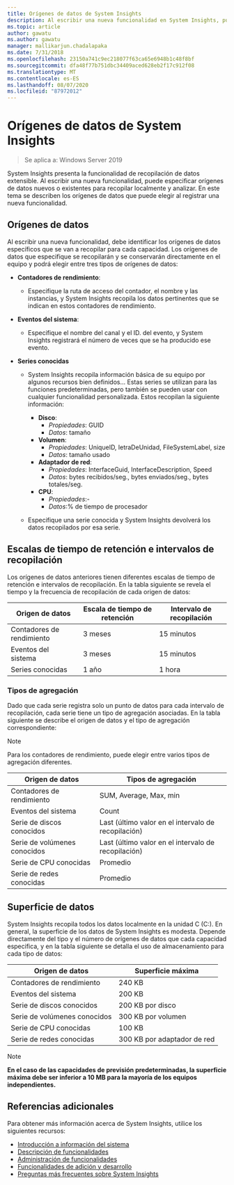 ```yaml
---
title: Orígenes de datos de System Insights
description: Al escribir una nueva funcionalidad en System Insights, puede especificar orígenes de datos nuevos o existentes para recopilar localmente y analizar. En este tema se describen los orígenes de datos que puede elegir al registrar una nueva funcionalidad.
ms.topic: article
author: gawatu
ms.author: gawatu
manager: mallikarjun.chadalapaka
ms.date: 7/31/2018
ms.openlocfilehash: 23150a741c9ec218077f63ca65e6948b1c48f8bf
ms.sourcegitcommit: dfa48f77b751dbc34409aced628eb2f17c912f08
ms.translationtype: MT
ms.contentlocale: es-ES
ms.lasthandoff: 08/07/2020
ms.locfileid: "87972012"
---
```

# <a name="system-insights-data-sources"></a>Orígenes de datos de System Insights

>Se aplica a: Windows Server 2019

System Insights presenta la funcionalidad de recopilación de datos extensible. Al escribir una nueva funcionalidad, puede especificar orígenes de datos nuevos o existentes para recopilar localmente y analizar. En este tema se describen los orígenes de datos que puede elegir al registrar una nueva funcionalidad.

## <a name="data-sources"></a>Orígenes de datos
Al escribir una nueva funcionalidad, debe identificar los orígenes de datos específicos que se van a recopilar para cada capacidad. Los orígenes de datos que especifique se recopilarán y se conservarán directamente en el equipo y podrá elegir entre tres tipos de orígenes de datos:

- **Contadores de rendimiento**:
    - Especifique la ruta de acceso del contador, el nombre y las instancias, y System Insights recopila los datos pertinentes que se indican en estos contadores de rendimiento.

- **Eventos del sistema**:
    - Especifique el nombre del canal y el ID. del evento, y System Insights registrará el número de veces que se ha producido ese evento.

- **Series conocidas**
    - System Insights recopila información básica de su equipo por algunos recursos bien definidos... Estas series se utilizan para las funciones predeterminadas, pero también se pueden usar con cualquier funcionalidad personalizada. Estos recopilan la siguiente información:

        - **Disco**:
            - *Propiedades*: GUID
            - *Datos*: tamaño
        - **Volumen**:
            - *Propiedades*: UniqueID, letraDeUnidad, FileSystemLabel, size
            - *Datos*: tamaño usado
        - **Adaptador de red**:
            - *Propiedades*: InterfaceGuid, InterfaceDescription, Speed
            - *Datos*: bytes recibidos/seg., bytes enviados/seg., bytes totales/seg.
        - **CPU**:
            - *Propiedades*:-
            - *Datos*:% de tiempo de procesador

    - Especifique una serie conocida y System Insights devolverá los datos recopilados por esa serie.


## <a name="retention-timelines-and-collection-intervals"></a>Escalas de tiempo de retención e intervalos de recopilación
Los orígenes de datos anteriores tienen diferentes escalas de tiempo de retención e intervalos de recopilación. En la tabla siguiente se revela el tiempo y la frecuencia de recopilación de cada origen de datos:

| Origen de datos | Escala de tiempo de retención | Intervalo de recopilación |
| --------------- | --------------- | ----------- |
| Contadores de rendimiento | 3 meses | 15 minutos |
| Eventos del sistema | 3 meses | 15 minutos |
| Series conocidas | 1 año | 1 hora |


### <a name="aggregation-types"></a>Tipos de agregación
Dado que cada serie registra solo un punto de datos para cada intervalo de recopilación, cada serie tiene un tipo de agregación asociadas. En la tabla siguiente se describe el origen de datos y el tipo de agregación correspondiente:

>[!NOTE]
>Para los contadores de rendimiento, puede elegir entre varios tipos de agregación diferentes.

| Origen de datos | Tipos de agregación |
| --------------- | --------------- |
| Contadores de rendimiento | SUM, Average, Max, min |
| Eventos del sistema | Count |
| Serie de discos conocidos | Last (último valor en el intervalo de recopilación) |
| Serie de volúmenes conocidos | Last (último valor en el intervalo de recopilación) |
| Serie de CPU conocidas | Promedio |
| Serie de redes conocidas | Promedio |

## <a name="data-footprint"></a>Superficie de datos

System Insights recopila todos los datos localmente en la unidad C (C:). En general, la superficie de los datos de System Insights es modesta. Depende directamente del tipo y el número de orígenes de datos que cada capacidad especifica, y en la tabla siguiente se detalla el uso de almacenamiento para cada tipo de datos:

| Origen de datos | Superficie máxima |
| --------------- | --------------- |
| Contadores de rendimiento | 240 KB |
| Eventos del sistema | 200 KB |
| Serie de discos conocidos | 200 KB por disco |
| Serie de volúmenes conocidos | 300 KB por volumen |
| Serie de CPU conocidas | 100 KB |
| Serie de redes conocidas | 300 KB por adaptador de red |

>[!NOTE]
>**En el caso de las capacidades de previsión predeterminadas, la superficie máxima debe ser inferior a 10 MB para la mayoría de los equipos independientes.**

## <a name="additional-references"></a>Referencias adicionales
Para obtener más información acerca de System Insights, utilice los siguientes recursos:

- [Introducción a información del sistema](overview.md)
- [Descripción de funcionalidades](understanding-capabilities.md)
- [Administración de funcionalidades](managing-capabilities.md)
- [Funcionalidades de adición y desarrollo](adding-and-developing-capabilities.md)
- [Preguntas más frecuentes sobre System Insights](faq.md)
